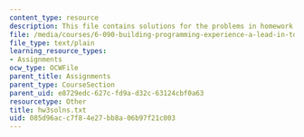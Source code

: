 ```yaml
---
content_type: resource
description: This file contains solutions for the problems in homework 3.
file: /media/courses/6-090-building-programming-experience-a-lead-in-to-6-001-january-iap-2005/085d96acc7f84e27bb8a06b97f21c003_hw3solns.txt
file_type: text/plain
learning_resource_types:
- Assignments
ocw_type: OCWFile
parent_title: Assignments
parent_type: CourseSection
parent_uid: e8729edc-627c-fd9a-d32c-63124cbf0a63
resourcetype: Other
title: hw3solns.txt
uid: 085d96ac-c7f8-4e27-bb8a-06b97f21c003
---
```

